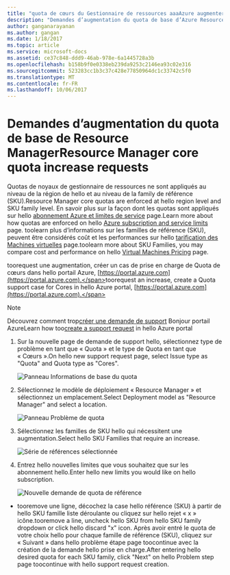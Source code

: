 ```yaml
---
title: "quota de cœurs du Gestionnaire de ressources aaaAzure augmenter demandes | Documents Microsoft"
description: "Demandes d’augmentation du quota de base d’Azure Resource Manager"
author: ganganarayanan
ms.author: gangan
ms.date: 1/18/2017
ms.topic: article
ms.service: microsoft-docs
ms.assetid: ce37c848-ddd9-46ab-978e-6a1445728a3b
ms.openlocfilehash: b158b9f0e0338eb239da9253c2146ea93c02e316
ms.sourcegitcommit: 523283cc1b3c37c428e77850964dc1c33742c5f0
ms.translationtype: MT
ms.contentlocale: fr-FR
ms.lasthandoff: 10/06/2017
---
```

# <a name="resource-manager-core-quota-increase-requests"></a><span data-ttu-id="6f26c-103">Demandes d’augmentation du quota de base de Resource Manager</span><span class="sxs-lookup"><span data-stu-id="6f26c-103">Resource Manager core quota increase requests</span></span>

<span data-ttu-id="6f26c-104">Quotas de noyaux de gestionnaire de ressources ne sont appliqués au niveau de la région de hello et au niveau de la family de référence (SKU).</span><span class="sxs-lookup"><span data-stu-id="6f26c-104">Resource Manager core quotas are enforced at hello region level and SKU family level.</span></span>
<span data-ttu-id="6f26c-105">En savoir plus sur la façon dont les quotas sont appliqués sur hello [abonnement Azure et limites de service](http://aka.ms/quotalimits) page.</span><span class="sxs-lookup"><span data-stu-id="6f26c-105">Learn more about how quotas are enforced on hello [Azure subscription and service limits](http://aka.ms/quotalimits) page.</span></span>
<span data-ttu-id="6f26c-106">toolearn plus d’informations sur les familles de référence (SKU), peuvent être considérés coût et les performances sur hello [tarification des Machines virtuelles](http://aka.ms/pricingcompute) page.</span><span class="sxs-lookup"><span data-stu-id="6f26c-106">toolearn more about SKU Families, you may compare cost and performance on hello [Virtual Machines Pricing](http://aka.ms/pricingcompute) page.</span></span>

<span data-ttu-id="6f26c-107">toorequest une augmentation, créer un cas de prise en charge de Quota de cœurs dans hello portail Azure, [https://portal.azure.com](https://portal.azure.com).</span><span class="sxs-lookup"><span data-stu-id="6f26c-107">toorequest an increase, create a Quota support case for Cores in hello Azure portal, [https://portal.azure.com](https://portal.azure.com).</span></span>

> [!NOTE]
> <span data-ttu-id="6f26c-108">Découvrez comment trop[créer une demande de support](https://docs.microsoft.com/azure/azure-supportability/how-to-create-azure-support-request) Bonjour portail Azure</span><span class="sxs-lookup"><span data-stu-id="6f26c-108">Learn how too[create a support request](https://docs.microsoft.com/azure/azure-supportability/how-to-create-azure-support-request) in hello Azure portal</span></span>

1. <span data-ttu-id="6f26c-109">Sur la nouvelle page de demande de support hello, sélectionnez type de problème en tant que « Quota » et le type de Quota en tant que « Cœurs ».</span><span class="sxs-lookup"><span data-stu-id="6f26c-109">On hello new support request page, select Issue type as "Quota" and Quota type as "Cores".</span></span>

    ![Panneau Informations de base du quota](./media/resource-manager-core-quotas-request/Basics-blade.png)

2. <span data-ttu-id="6f26c-111">Sélectionnez le modèle de déploiement « Resource Manager » et sélectionnez un emplacement.</span><span class="sxs-lookup"><span data-stu-id="6f26c-111">Select Deployment model as "Resource Manager" and select a location.</span></span>

    ![Panneau Problème de quota](./media/resource-manager-core-quotas-request/Problem-step.png)

3. <span data-ttu-id="6f26c-113">Sélectionnez les familles de SKU hello qui nécessitent une augmentation.</span><span class="sxs-lookup"><span data-stu-id="6f26c-113">Select hello SKU Families that require an increase.</span></span>

    ![Série de références sélectionnée](./media/resource-manager-core-quotas-request/SKU-selected.png)

4. <span data-ttu-id="6f26c-115">Entrez hello nouvelles limites que vous souhaitez que sur les abonnement hello.</span><span class="sxs-lookup"><span data-stu-id="6f26c-115">Enter hello new limits you would like on hello subscription.</span></span>

    ![Nouvelle demande de quota de référence](./media/resource-manager-core-quotas-request/SKU-new-quota.png)

- <span data-ttu-id="6f26c-117">tooremove une ligne, décochez la case hello référence (SKU) à partir de hello SKU famille liste déroulante ou cliquez sur hello rejet « x » icône.</span><span class="sxs-lookup"><span data-stu-id="6f26c-117">tooremove a line, uncheck hello SKU from hello SKU family dropdown or click hello discard "x" icon.</span></span>
<span data-ttu-id="6f26c-118">Après avoir entré le quota de votre choix hello pour chaque famille de référence (SKU), cliquez sur « Suivant » dans hello problème étape page toocontinue avec la création de la demande hello prise en charge.</span><span class="sxs-lookup"><span data-stu-id="6f26c-118">After entering hello desired quota for each SKU family, click "Next" on hello Problem step page toocontinue with hello support request creation.</span></span>
